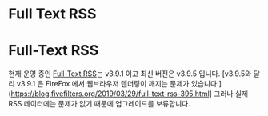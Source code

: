 # Full Text RSS
# Full-Text RSS

현재 운영 중인 [Full-Text RSS](https://fivefilters.org/content-only/)는 v3.9.1 이고 최신 버전은 v3.9.5 입니다. [v3.9.5와 달리 v3.9.1 은 FireFox 에서 웹브라우저 렌더링이 깨지는 문제가 있습니다.](https://blog.fivefilters.org/2019/03/29/full-text-rss-395.html] 그러나 실제 RSS 데이터에는 문제가 없기 때문에 업그레이드를 보류합니다.